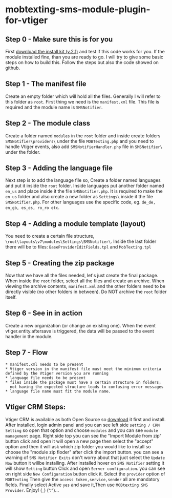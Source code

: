 # mobtexting-sms-module-plugin-for-vtiger #

## Step 0 - Make sure this is for you ##

First [download the install kit (v.2.1)](https://github.com/mobtexting/mobtexting-sms-module-plugin-for-vtiger/archive/master.zip) and test if this code works for you.
If the module installed fine, than you are ready to go. I will try to give some basic steps on how to build this. Follow the steps but also the code showed on github.

## Step 1 - The manifest file ##

Create an empty folder which will hold all the files. Generally I will refer to this folder as `root`.
First thing we need is the `manifest.xml` file. This file is required and the module name is `SMSNotifier`.


## Step 2 - The module class ##

Create a folder named `modules` in the `root` folder and inside create folders `SMSNotifier\providers\` under the file `MOBTexting.php` and you need to handle Vtiger events, also add `SMSNotifierHandler.php` file in `SMSNotifier\` under the folder.


## Step 3 - Adding the language file ##

Next step is to add the language file so, Create a folder named languages and put it inside the `root` folder. Inside languages put another folder named `en_us` and place inside it the file `SMSNotifier.php`. It is required to make the `en_us` folder and also create a new folder as `Settings\` inside it the file `SMSNotifier.php`. For other languages use the specific code, eg. `de_de, en_gb, es_es, ro_ro etc`.


## Step 4 - Adding a module template (layout) ##

You need to create a certain file structure, `\root\layouts\v7\modules\Settings\SMSNotifier\`. Inside the last folder there will be to files: `BaseProviderEditFields.tpl` and `MobTexting.tpl`


## Step 5 - Creating the zip package ##

Now that we have all the files needed, let's just create the final package. When inside the `root` folder, select all the files and create an archive.
When viewing the archive contents, `manifest.xml` and the other folders need to be directly visible (no other folders in between). Do NOT archive the `root` folder itself.


## Step 6 - See in in action ##

Create a new organization (or change an existing one). When the event vtiger.entity.aftersave is triggered, the data will be passed to the event handler in the module.

## Step 7 - Flow ##
	* manifest.xml needs to be present
	* Vtiger version in the manifest file must meet the minimum criteria defined by the Vtiger version you are running
	* language file needs to be present
	* files inside the package must have a certain structure in folders;
	  not having the expected structure leads to confusing error messages
	* language file name must fit the module name.

## Vtiger CRM Steps: ##
	
Vtiger CRM is available as both Open Source so [download](https://www.vtiger.com/open-source-crm/download-open-source/) it first and install.
After installed, login admin panel and you can see left side `setting / CRM Setting` so open that option and choose `modules` and you can see `module management`
page.
Right side top you can see the "Import Module from zip" button click and open it will open a new  page then select the "accept" option and then it will ask which zip folder you would like to install so choose the "module zip floder" after click the import button.
you can see a warning of `SMS Notifier Exits` don't worry about that juct select the `Update Now` button it willbe installing.
After installed hover on `SMS Notifier` setting it will show `Setting` button Click and open `Server configuration`.
you can see on right side `New Configuration` button click it.
Select the `provider` option of  `MOBTexting`
Then give the `access token,service,sender` all are mandatory fields.
Finally select Active `yes` and save it,Then use `MOBtexting SMS Provider`.
Enjoy! (*_*) (^.^)...
